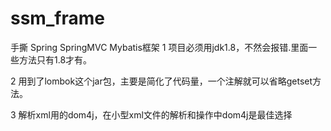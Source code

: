 # ssm_frame
手撕 Spring SpringMVC Mybatis框架
1 项目必须用jdk1.8，不然会报错.里面一些方法只有1.8才有。

2 用到了lombok这个jar包，主要是简化了代码量，一个注解就可以省略getset方法。

3 解析xml用的dom4j，在小型xml文件的解析和操作中dom4j是最佳选择
